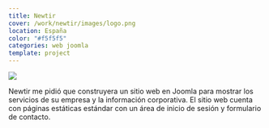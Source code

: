 ```yaml
---
title: Newtir
cover: /work/newtir/images/logo.png
location: España
color: "#f5f5f5"
categories: web joomla
template: project
---
```


![](/work/newtir/images/1.png)

Newtir me pidió que construyera un sitio web en Joomla para mostrar los servicios de su empresa y la información corporativa. El sitio web cuenta con páginas estáticas estándar con un área de inicio de sesión y formulario de contacto.
